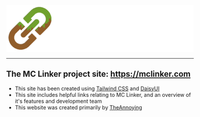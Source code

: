 ![MC Linker](/assets/banner.png)
___

## The MC Linker project site: https://mclinker.com
* This site has been created using [Tailwind CSS](https://tailwindcss.com/) and [DaisyUI](https://daisyui.com/)
* This site includes helpful links relating to MC Linker, and an overview of it's features and development team
* This website was created primarily by [TheAnnoying](https://theannoying.github.io)